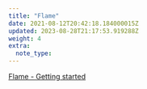```yaml
---
title: "Flame"
date: 2021-08-12T20:42:18.184000015Z
updated: 2023-08-28T21:17:53.919288Z
weight: 4
extra:
  note_type:  
---
```


[Flame - Getting started](https://flame.asafe.dev/)

